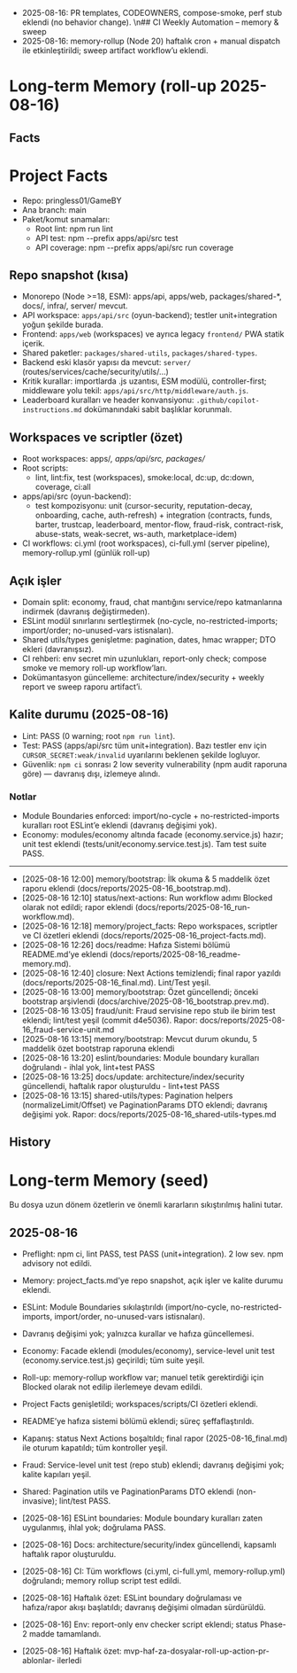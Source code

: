 - 2025-08-16: PR templates, CODEOWNERS, compose-smoke, perf stub eklendi (no behavior change).
\n## CI Weekly Automation – memory & sweep
- 2025-08-16: memory-rollup (Node 20) haftalık cron + manual dispatch ile etkinleştirildi; sweep artifact workflow’u eklendi.
# Long-term Memory (roll-up 2025-08-16)

## Facts
# Project Facts
- Repo: pringless01/GameBY
- Ana branch: main
- Paket/komut sınamaları:
	- Root lint: npm run lint
	- API test: npm --prefix apps/api/src test
	- API coverage: npm --prefix apps/api/src run coverage


## Repo snapshot (kısa)
- Monorepo (Node >=18, ESM): apps/api, apps/web, packages/shared-*, docs/, infra/, server/ mevcut.
- API workspace: `apps/api/src` (oyun-backend); testler unit+integration yoğun şekilde burada.
- Frontend: `apps/web` (workspaces) ve ayrıca legacy `frontend/` PWA statik içerik.
- Shared paketler: `packages/shared-utils`, `packages/shared-types`.
- Backend eski klasör yapısı da mevcut: `server/` (routes/services/cache/security/utils/...)
- Kritik kurallar: importlarda .js uzantısı, ESM modülü, controller-first; middleware yolu tekil: `apps/api/src/http/middleware/auth.js`.
- Leaderboard kuralları ve header konvansiyonu: `.github/copilot-instructions.md` dokümanındaki sabit başlıklar korunmalı.

## Workspaces ve scriptler (özet)
- Root workspaces: apps/*, apps/api/src, packages/*
- Root scripts:
	- lint, lint:fix, test (workspaces), smoke:local, dc:up, dc:down, coverage, ci:all
- apps/api/src (oyun-backend):
	- test kompozisyonu: unit (cursor-security, reputation-decay, onboarding, cache, auth-refresh) + integration (contracts, funds, barter, trustcap, leaderboard, mentor-flow, fraud-risk, contract-risk, abuse-stats, weak-secret, ws-auth, marketplace-idem)
- CI workflows: ci.yml (root workspaces), ci-full.yml (server pipeline), memory-rollup.yml (günlük roll-up)

## Açık işler
- Domain split: economy, fraud, chat mantığını service/repo katmanlarına indirmek (davranış değiştirmeden).
- ESLint modül sınırlarını sertleştirmek (no-cycle, no-restricted-imports; import/order; no-unused-vars istisnaları).
- Shared utils/types genişletme: pagination, dates, hmac wrapper; DTO ekleri (davranışsız).
- CI rehberi: env secret min uzunlukları, report-only check; compose smoke ve memory roll-up workflow’ları.
- Dokümantasyon güncelleme: architecture/index/security + weekly report ve sweep raporu artifact’i.

## Kalite durumu (2025-08-16)
- Lint: PASS (0 warning; root `npm run lint`).
- Test: PASS (apps/api/src tüm unit+integration). Bazı testler env için `CURSOR_SECRET:weak/invalid` uyarılarını beklenen şekilde logluyor.
- Güvenlik: `npm ci` sonrası 2 low severity vulnerability (npm audit raporuna göre) — davranış dışı, izlemeye alındı.

### Notlar
- Module Boundaries enforced: import/no-cycle + no-restricted-imports kuralları root ESLint’e eklendi (davranış değişimi yok).
- Economy: modules/economy altında facade (economy.service.js) hazır; unit test eklendi (tests/unit/economy.service.test.js). Tam test suite PASS.

---
- [2025-08-16 12:00] memory/bootstrap: İlk okuma & 5 maddelik özet raporu eklendi (docs/reports/2025-08-16_bootstrap.md).
- [2025-08-16 12:10] status/next-actions: Run workflow adımı Blocked olarak not edildi; rapor eklendi (docs/reports/2025-08-16_run-workflow.md).
- [2025-08-16 12:18] memory/project_facts: Repo workspaces, scriptler ve CI özetleri eklendi (docs/reports/2025-08-16_project-facts.md).
- [2025-08-16 12:26] docs/readme: Hafıza Sistemi bölümü README.md’ye eklendi (docs/reports/2025-08-16_readme-memory.md).
 - [2025-08-16 12:40] closure: Next Actions temizlendi; final rapor yazıldı (docs/reports/2025-08-16_final.md). Lint/Test yeşil.
 - [2025-08-16 13:00] memory/bootstrap: Özet güncellendi; önceki bootstrap arşivlendi (docs/archive/2025-08-16_bootstrap.prev.md).
 - [2025-08-16 13:05] fraud/unit: Fraud servisine repo stub ile birim test eklendi; lint/test yeşil (commit d4e5036). Rapor: docs/reports/2025-08-16_fraud-service-unit.md
 - [2025-08-16 13:15] memory/bootstrap: Mevcut durum okundu, 5 maddelik özet bootstrap raporuna eklendi
 - [2025-08-16 13:20] eslint/boundaries: Module boundary kuralları doğrulandı - ihlal yok, lint+test PASS
 - [2025-08-16 13:25] docs/update: architecture/index/security güncellendi, haftalık rapor oluşturuldu - lint+test PASS
 - [2025-08-16 13:15] shared-utils/types: Pagination helpers (normalizeLimit/Offset) ve PaginationParams DTO eklendi; davranış değişimi yok. Rapor: docs/reports/2025-08-16_shared-utils-types.md


## History
# Long-term Memory (seed)
Bu dosya uzun dönem özetlerin ve önemli kararların sıkıştırılmış halini tutar.

## 2025-08-16
- Preflight: npm ci, lint PASS, test PASS (unit+integration). 2 low sev. npm advisory not edildi.
- Memory: project_facts.md'ye repo snapshot, açık işler ve kalite durumu eklendi.
- ESLint: Module Boundaries sıkılaştırıldı (import/no-cycle, no-restricted-imports, import/order, no-unused-vars istisnaları).
- Davranış değişimi yok; yalnızca kurallar ve hafıza güncellemesi.
 - Economy: Facade eklendi (modules/economy), service-level unit test (economy.service.test.js) geçirildi; tüm suite yeşil.
 - Roll-up: memory-rollup workflow var; manuel tetik gerektirdiği için Blocked olarak not edilip ilerlemeye devam edildi.
 - Project Facts genişletildi; workspaces/scripts/CI özetleri eklendi.
 - README’ye hafıza sistemi bölümü eklendi; süreç şeffaflaştırıldı.
 - Kapanış: status Next Actions boşaltıldı; final rapor (2025-08-16_final.md) ile oturum kapatıldı; tüm kontroller yeşil.
 - Fraud: Service-level unit test (repo stub) eklendi; davranış değişimi yok; kalite kapıları yeşil.
 - Shared: Pagination utils ve PaginationParams DTO eklendi (non-invasive); lint/test PASS.
 - [2025-08-16] ESLint boundaries: Module boundary kuralları zaten uygulanmış, ihlal yok; doğrulama PASS.
 - [2025-08-16] Docs: architecture/security/index güncellendi, kapsamlı haftalık rapor oluşturuldu.
 - [2025-08-16] CI: Tüm workflows (ci.yml, ci-full.yml, memory-rollup.yml) doğrulandı; memory rollup script test edildi.

- [2025-08-16] Haftalık özet: ESLint boundary doğrulaması ve hafıza/rapor akışı başlatıldı; davranış değişimi olmadan sürdürüldü.

- [2025-08-16] Env: report-only env checker script eklendi; status Phase-2 madde tamamlandı.

- [2025-08-16] Haftalık özet: mvp-haf-za-dosyalar-roll-up-action-pr-ablonlar- ilerledi
